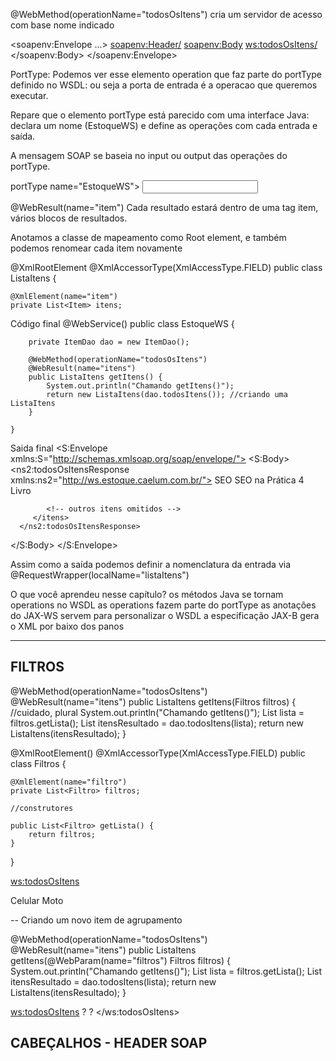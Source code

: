 
@WebMethod(operationName="todosOsItens") cria um servidor de acesso com base nome indicado

<soapenv:Envelope ...>
   <soapenv:Header/>
   <soapenv:Body>
      <ws:todosOsItens/>
   </soapenv:Body>
</soapenv:Envelope>


PortType: Podemos ver esse elemento operation que faz parte do portType definido no WSDL:
ou seja a porta de entrada é a operacao que queremos executar.

Repare que o elemento portType está parecido com uma interface Java: declara um nome (EstoqueWS) e define as operações com cada entrada e saída.

A mensagem SOAP se baseia no input ou output das operações do portType.

portType name="EstoqueWS">
	<operation name="getItens">
		<input  message="tns:getItens" />
		<output  message="tns:getItensResponse" />
	</operation>
</portType>

@WebResult(name="item")
Cada resultado estará dentro de uma tag item, vários blocos de resultados.


Anotamos a classe de mapeamento como Root element, e também podemos renomear cada item novamente

@XmlRootElement
@XmlAccessorType(XmlAccessType.FIELD)
public class ListaItens {

    @XmlElement(name="item")
    private List<Item> itens;


Código final
	@WebService()
	public class EstoqueWS {

		private ItemDao dao = new ItemDao(); 

		@WebMethod(operationName="todosOsItens")
		@WebResult(name="itens")
		public ListaItens getItens() {
			System.out.println("Chamando getItens()");
			return new ListaItens(dao.todosItens()); //criando uma ListaItens
		}

	}

Saida final
<S:Envelope xmlns:S="http://schemas.xmlsoap.org/soap/envelope/">
   <S:Body>
      <ns2:todosOsItensResponse xmlns:ns2="http://ws.estoque.caelum.com.br/">
         <itens>
            <item>
               <codigo>SEO</codigo>
               <nome>SEO na Prática</nome>
               <quantidade>4</quantidade>
               <tipo>Livro</tipo>
            </item>

            <!-- outros itens omitidos -->
         </itens>
      </ns2:todosOsItensResponse>
   </S:Body>
</S:Envelope>

Assim como a saída podemos definir a nomenclatura da entrada via
@RequestWrapper(localName="listaItens")

O que você aprendeu nesse capítulo?
os métodos Java se tornam operations no WSDL
as operations fazem parte do portType
as anotações do JAX-WS servem para personalizar o WSDL
a especificação JAX-B gera o XML por baixo dos panos

-------------------------------------------------
## FILTROS

@WebMethod(operationName="todosOsItens")
    @WebResult(name="itens")
    public ListaItens getItens(Filtros filtros) { //cuidado, plural
        System.out.println("Chamando getItens()");
        List<Filtro> lista = filtros.getLista();
        List<Item> itensResultado = dao.todosItens(lista);
        return new ListaItens(itensResultado);
    }
	
	
@XmlRootElement()
@XmlAccessorType(XmlAccessType.FIELD)
public class Filtros {

    @XmlElement(name="filtro")
    private List<Filtro> filtros;

    //construtores

    public List<Filtro> getLista() {
        return filtros;
    }

}


<ws:todosOsItens>
 <!--Optional:-->
 <arg0>
	<!--Zero or more repetitions:-->
	<filtro>
		<!--Optional:-->
		<tipo>Celular</tipo>
		<!--Optional:-->
		<nome>Moto</nome>
	</filtro>
 </arg0>
</ws:todosOsItens>


-- Criando um novo item de agrupamento

@WebMethod(operationName="todosOsItens") 
    @WebResult(name="itens")
    public ListaItens getItens(@WebParam(name="filtros") Filtros filtros) {
        System.out.println("Chamando getItens()");
        List<Filtro> lista = filtros.getLista();
        List<Item> itensResultado = dao.todosItens(lista);
        return new ListaItens(itensResultado);
    }
	
	
<ws:todosOsItens>
         <!--Optional:-->
         <filtros>
            <!--Zero or more repetitions:-->
            <filtro>
               <tipo>?</tipo>
               <nome>?</nome>
            </filtro>
         </filtros>
      </ws:todosOsItens>
	  
	  
## CABEÇALHOS - HEADER SOAP










	
	
	
	
	
	
	





